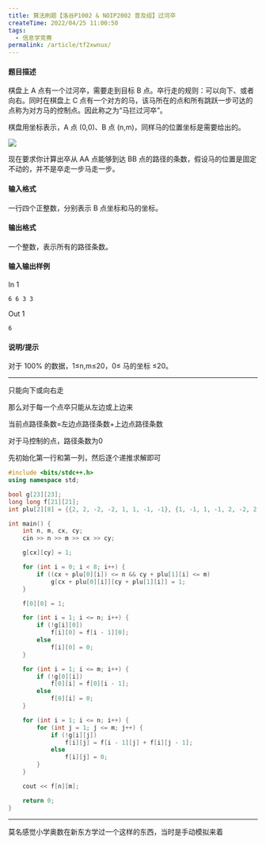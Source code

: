```yaml
---
title: 算法刷题【洛谷P1002 & NOIP2002 普及组】过河卒
createTime: 2022/04/25 11:00:50
tags:
  - 信息学竞赛
permalink: /article/tf2xwnux/
---
```


#### 题目描述

棋盘上 A 点有一个过河卒，需要走到目标 B 点。卒行走的规则：可以向下、或者向右。同时在棋盘上 C 点有一个对方的马，该马所在的点和所有跳跃一步可达的点称为对方马的控制点。因此称之为“马拦过河卒”。

棋盘用坐标表示，A 点 (0,0)、B 点 (n,m)，同样马的位置坐标是需要给出的。

![](/images/755197c139afb0b434d50895ccc75e90.png)

现在要求你计算出卒从 AA 点能够到达 BB 点的路径的条数，假设马的位置是固定不动的，并不是卒走一步马走一步。

#### 输入格式
一行四个正整数，分别表示 B 点坐标和马的坐标。

#### 输出格式
一个整数，表示所有的路径条数。

#### 输入输出样例

In 1
```
6 6 3 3
```

Out 1
```
6
```

#### 说明/提示
对于 100% 的数据，1≤n,m≤20，0≤ 马的坐标 ≤20。

---

只能向下或向右走

那么对于每一个点卒只能从左边或上边来

当前点路径条数=左边点路径条数+上边点路径条数

对于马控制的点，路径条数为0

先初始化第一行和第一列，然后逐个递推求解即可

```cpp
#include <bits/stdc++.h>
using namespace std;

bool g[23][23];
long long f[21][21];
int plu[2][8] = {{2, 2, -2, -2, 1, 1, -1, -1}, {1, -1, 1, -1, 2, -2, 2, -2}};

int main() {
    int n, m, cx, cy;
    cin >> n >> m >> cx >> cy;

    g[cx][cy] = 1;

    for (int i = 0; i < 8; i++) {
        if ((cx + plu[0][i]) <= n && cy + plu[1][i] <= m)
            g[cx + plu[0][i]][cy + plu[1][i]] = 1;
    }

    f[0][0] = 1;

    for (int i = 1; i <= n; i++) {
        if (!g[i][0])
            f[i][0] = f[i - 1][0];
        else
            f[i][0] = 0;
    }

    for (int i = 1; i <= m; i++) {
        if (!g[0][i])
            f[0][i] = f[0][i - 1];
        else
            f[0][i] = 0;
    }

    for (int i = 1; i <= n; i++) {
        for (int j = 1; j <= m; j++) {
            if (!g[i][j])
                f[i][j] = f[i - 1][j] + f[i][j - 1];
            else
                f[i][j] = 0;
        }
    }

    cout << f[n][m];

    return 0;
}

```

---

莫名感觉小学奥数在新东方学过一个这样的东西，当时是手动模拟来着
